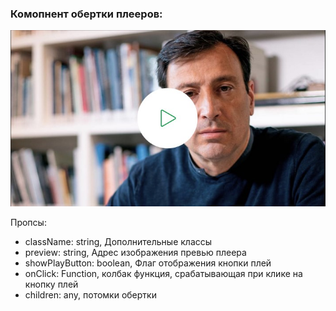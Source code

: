 ### Комопнент обертки плееров:
![screen](./screen.jpg?raw=true "Скриншот компонента обертки плееров")

Пропсы:
- className: string, Дополнительные классы
- preview: string, Адрес изображения превью плеера
- showPlayButton: boolean, Флаг отображения кнопки плей
- onClick: Function, колбак функция, срабатывающая при клике на кнопку плей
- children: any, потомки обертки
